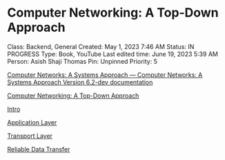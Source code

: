 # Computer Networking: A Top-Down Approach

Class: Backend, General
Created: May 1, 2023 7:46 AM
Status: IN PROGRESS
Type: Book, YouTube
Last edited time: June 19, 2023 5:39 AM
Person: Asish Shaji Thomas
Pin: Unpinned
Priority: 5

[Computer Networks: A Systems Approach — Computer Networks: A Systems Approach Version 6.2-dev documentation](https://book.systemsapproach.org/)

[Computer Networking: A Top-Down Approach](https://www.youtube.com/playlist?list=PLm556dMNleHc1MWN5BX9B2XkwkNE2Djiu)

[Intro](Computer%20Networking%20A%20Top-Down%20Approach%20190d9c8f82064482befc3856a0c00d8a/Intro%203568c1cce25d4583a6d276e5c79ace3f.md)

[Application Layer](Computer%20Networking%20A%20Top-Down%20Approach%20190d9c8f82064482befc3856a0c00d8a/Application%20Layer%2043d520fede2843589478f86ea8080f47.md)

[Transport Layer](Computer%20Networking%20A%20Top-Down%20Approach%20190d9c8f82064482befc3856a0c00d8a/Transport%20Layer%20c79daeb2de194c48afb96217370303c5.md)

[Reliable Data Transfer](Computer%20Networking%20A%20Top-Down%20Approach%20190d9c8f82064482befc3856a0c00d8a/Reliable%20Data%20Transfer%206dcd5acab1c14e17ac6cb288fb4c5c56.md)